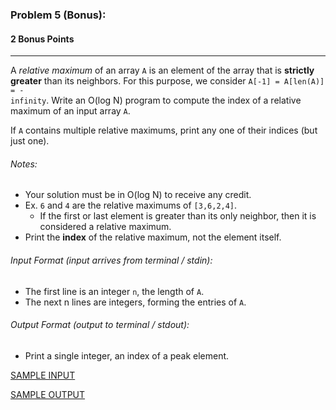 ### Problem 5 (Bonus):
#### 2 Bonus Points 

---

A *relative maximum* of an array <code>A</code> is an element of the array that is **strictly greater** than its neighbors. For this purpose, we consider <code>A[-1] = A[len(A)] = - infinity</code>. Write an O(log N) program to compute the index of a relative maximum of an input array <code>A</code>.

If <code>A</code> contains multiple relative maximums, print any one of their indices (but just one). 

###### Notes:

- Your solution must be in O(log N) to receive any credit. 
- Ex. <code>6</code> and <code>4</code> are the relative maximums of <code>[3,6,2,4]</code>.
	- If the first or last element is greater than its only neighbor, then it is considered a relative maximum.
- Print the **index** of the relative maximum, not the element itself.


###### Input Format (input arrives from terminal / stdin):

- The first line is an integer <code>n</code>, the length of <code>A</code>.
- The next n lines are integers, forming the entries of <code>A</code>.

###### Output Format (output to terminal / stdout):

- Print a single integer, an index of a peak element.

[SAMPLE INPUT](input.txt)

[SAMPLE OUTPUT](output.txt)
